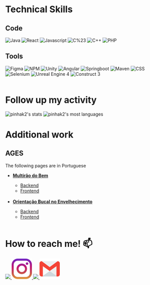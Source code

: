# Technical Skills

## Code

<div>
    <img widht="20%" height="20%"src="https://img.shields.io/badge/Code-Java-red?style=flat&logo=appveyor" alt="Java"/>
    <img widht="20%" height="20%"src="https://img.shields.io/badge/Code-React-blue?style=flat&logo=appveyor" alt="React"/>
    <img widht="20%" height="20%"src="https://img.shields.io/badge/Code-Javascript-yellow?style=flat&logo=appveyor" alt="Javascript"/>
    <img widht="20%" height="20%"src="https://img.shields.io/badge/Code-C%23-white?style=flat&logo=appveyor" alt="C%23"/>
    <img widht="20%" height="20%"src="https://img.shields.io/badge/Code-C++-orange?style=flat&logo=appveyor" alt="C++"/>
    <img widht="20%" height="20%"src="https://img.shields.io/badge/Code-PHP-black?style=flat&logo=appveyor" alt="PHP"/>

</div>

## Tools

<div>
    <img widht="20%" height="20%"src="https://img.shields.io/badge/Tool-Figma-blue?style=flat&logo=appveyor" alt="Figma"/>
    <img widht="20%" height="20%"src="https://img.shields.io/badge/Tool-NPM-orange?style=flat&logo=appveyor" alt="NPM"/>
    <img widht="20%" height="20%"src="https://img.shields.io/badge/Tool-Unity-pink?style=flat&logo=appveyor" alt="Unity"/>
    <img widht="20%" height="20%"src="https://img.shields.io/badge/Tool-Angular-lightgreen?style=flat&logo=appveyor" alt="Angular"/>
    <img widht="20%" height="20%"src="https://img.shields.io/badge/Tool-Springboot-green?style=flat&logo=appveyor" alt="Springboot"/>
    <img widht="20%" height="20%"src="https://img.shields.io/badge/Tool-Maven-lightblue?style=flat&logo=appveyor" alt="Maven"/>
    <img widht="20%" height="20%"src="https://img.shields.io/badge/Tool-Laraven-lightyellow?style=flat&logo=appveyor" alt="CSS"/>
    <img widht="20%" height="20%"src="https://img.shields.io/badge/Tool-Selenium-cyan?style=flat&logo=appveyor" alt="Selenium"/>
    <img widht="20%" height="20%"src="https://img.shields.io/badge/Tool-Unreal Engine 4-red?style=flat&logo=appveyor" alt="Unreal Engine 4"/>
    <img widht="20%" height="20%"src="https://img.shields.io/badge/Tool-Construct3-lightgray?style=flat&logo=appveyor" alt="Construct 3"/>
</div>
<br/>

# Follow up my activity

<div>
<p>
   <img width="530em" src="https://github-readme-stats.vercel.app/api?username=pinhak2&show_icons=true&theme=dracula&include_all_commits=true&count_private=true" alt="pinhak2's stats"/>
   <img width="530em" src="https://github-readme-stats.vercel.app/api/top-langs/?username=pinhak2&layout=compact&theme=dracula" alt="pinhak2's most languages"/>
   </p>
</div>
 
# Additional work
## AGES
 <div>
The following pages are in Portuguese
    <ul>
        <li><a href="https://tools.ages.pucrs.br/mutirao-do-bem/mutirao-do-bem-wiki/-/wikis/home" ><b>Multirão do Bem</b></a></li>
        <ul>
            <li><a href="https://tools.ages.pucrs.br/mutirao-do-bem/mutirao-do-bem-backend" >Backend</a></li>
            <li><a href="https://tools.ages.pucrs.br/mutirao-do-bem/mutirao-do-bem-web" >Frontend</a></li>
        </ul>
        <br/>
        <li><a href="https://tools.ages.pucrs.br/orientacao-bucal-no-envelhecimento/orientacao-bucal-no-envelhecimento-wiki/-/wikis/home" ><b>Orientação Bucal no Envelhecimento</b></a></li>
        <ul>
            <li><a href="https://tools.ages.pucrs.br/orientacao-bucal-no-envelhecimento/orientacao-bucal-no-envelhecimento-backend" >Backend</a></li>
            <li><a href="https://tools.ages.pucrs.br/orientacao-bucal-no-envelhecimento/orientacao-bucal-no-envelhecimento-mobile" >Frontend</a></li>
        </ul>
        <br/>
    </ul>
 </div>

# How to reach me! 📫

<div>
    <a href="https://www.fb.com/pinhak">
        <img src="https://cdn.jsdelivr.net/gh/devicons/devicon/icons/facebook/facebook-original.svg" width="64"/>
    </a>
    <a href="https://www.instagram.com/schneider.william" >
        <img src="./assets/instagram.png">
    </a>
    <a href="https://www.linkedin.com/in/william-de-lima-schneider-955a05a5/" >
        <img src="https://cdn.jsdelivr.net/gh/devicons/devicon/icons/linkedin/linkedin-original.svg" width="64"/>  
    </a>
    <a href="mailto:william.lima.schneider@gmail.com" >
        <img src="./assets/gmail.png">
    </a>

<div>
